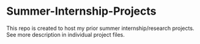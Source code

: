 # Summer-Internship-Projects
This repo is created to host my prior summer internship/research projects. See more description in individual project files.
